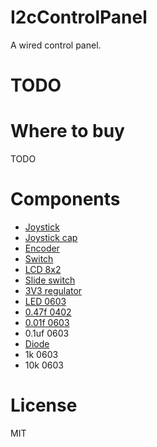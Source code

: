 # I2cControlPanel

A wired control panel.

# TODO

# Where to buy

TODO

# Components

- [Joystick](https://ja.aliexpress.com/item/4000540937190.html)
- [Joystick cap](https://ja.aliexpress.com/item/33035062962.html)
- [Encoder](https://ja.aliexpress.com/item/32783863247.html)
- [Switch](https://akizukidenshi.com/catalog/g/gP-09826/)
- [LCD 8x2](https://akizukidenshi.com/catalog/g/gP-06669/)
- [Slide switch](http://akizukidenshi.com/catalog/g/gP-02627/)
- [3V3 regulator](https://akizukidenshi.com/catalog/g/gI-10675/)
- [LED 0603](https://akizukidenshi.com/catalog/g/gI-06417/)
- [0.47f 0402](https://akizukidenshi.com/catalog/g/gP-07504/)
- [0.01f 0603](https://akizukidenshi.com/catalog/g/gP-13387/)
- 0.1uf 0603
- [Diode](https://akizukidenshi.com/catalog/g/gI-06467/)
- 1k 0603
- 10k 0603

# License

MIT

